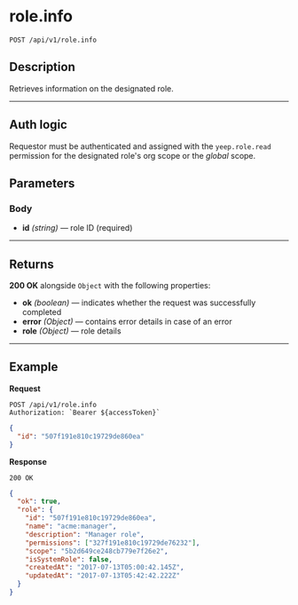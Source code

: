 # role.info

`POST /api/v1/role.info`

## Description

Retrieves information on the designated role.

---

## Auth logic

Requestor must be authenticated and assigned with the `yeep.role.read` permission for the designated role's org scope or the _global_ scope.

## Parameters

### Body

- **id** _(string)_ — role ID (required)

---

## Returns

**200 OK** alongside `Object` with the following properties:

- **ok** _(boolean)_ — indicates whether the request was successfully completed
- **error** _(Object)_ — contains error details in case of an error
- **role** _(Object)_ — role details

---

## Example

**Request**

```
POST /api/v1/role.info
Authorization: `Bearer ${accessToken}`
```

```json
{
  "id": "507f191e810c19729de860ea"
}
```

**Response**

`200 OK`

```json
{
  "ok": true,
  "role": {
    "id": "507f191e810c19729de860ea",
    "name": "acme:manager",
    "description": "Manager role",
    "permissions": ["327f191e810c19729de76232"],
    "scope": "5b2d649ce248cb779e7f26e2",
    "isSystemRole": false,
    "createdAt": "2017-07-13T05:00:42.145Z",
    "updatedAt": "2017-07-13T05:42:42.222Z"
  }
}
```
